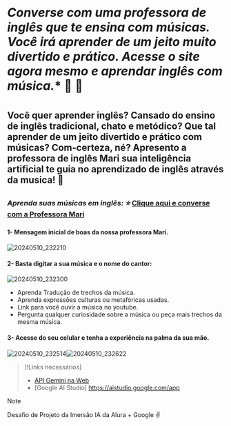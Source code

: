 # *Converse com  uma professora de inglês que te ensina com músicas. Você irá aprender de um jeito muito divertido e prático. Acesse o site agora mesmo e aprendar inglês com música.** :musical_note: :musical_score: <h1>

## Você quer aprender inglês? Cansado do ensino de inglês tradicional, chato e metódico? Que tal aprender de um jeito divertido e prático com músicas? Com-certeza, né? Apresento a **professora de inglês Mari** sua inteligência artificial te guia no aprendizado de inglês através da musica! 	:star2: <h2>

### *Aprenda suas músicas em inglês: :star:* [Clique aqui e converse com a Professora Mari](https://ai-english-teacher-liard.vercel.app/)  <h3>

#### **1- Mensagem inicial de boas da nossa professora Mari.** <h4>

![20240510_232210](https://github.com/Clebio2030/AI-English-Teacher/assets/134241152/679ca58f-7442-4d0b-8428-90ae89152bd4)

####  **2- Basta digitar a sua música e o nome do cantor:** <h4>

![20240510_232300](https://github.com/Clebio2030/AI-English-Teacher/assets/134241152/7270b657-394a-444d-8eee-91655394cbf3)


  - Aprenda Tradução de trechos da música.
  - Aprenda expressões culturas ou metafóricas usadas. 
  - Link para você ouvir a música no youtube.
  - Pergunta qualquer curiosidade sobre a música ou peça mais trechos da mesma música.


####  **3- Acesse do seu celular e tenha a experiência na palma da sua mão.** <h4>

![20240510_232514](https://github.com/Clebio2030/AI-English-Teacher/assets/134241152/65be721d-f080-47f3-815e-42a164ddc185)![20240510_232622](https://github.com/Clebio2030/AI-English-Teacher/assets/134241152/37ece23d-a499-4785-9663-9f92e5db7162)



>[!Links necessários]
>
>* [API Gemini na Web](https://ai.google.dev/gemini-api/docs/get-started/web?hl=pt-br)
>* [Google AI Studio] https://aistudio.google.com/app


> [!NOTE]
> Desafio de Projeto da Imersão IA da Alura + Google  :v:
